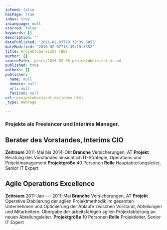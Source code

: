 ```yaml
---
inFeed: false
hasPage: true
inNav: true
inLanguage: null
starred: false
keywords: []
description: ''
datePublished: '2016-02-07T18:39:39.305Z'
dateModified: '2016-02-07T18:39:19.535Z'
title: Projektübersicht (DE)
author: []
sourcePath: _posts/2016-02-06-projektubersicht-de.md
published: true
authors: []
publisher:
  name: null
  domain: null
  url: null
  favicon: null
url: projektubersicht-de/index.html
_type: WebPage

---
```

### Projekte als Freelancer und Interims Manager.

## Berater des Vorstandes, Interims CIO

**Zeitraum** 2011-Mai bis 2014-Okt **Branche** Versicherungen, AT **Projekt** Beratung des Vorstandes hinsichtlich IT-Strategie, Operations und Projektmanagement **Projektgröße** 40 Personen **Rolle** Hauptabteilungsleiter, Senior IT Expert

## Agile Operations Excellence

**Zeitraum** 2011-Jan --- 2011-Mai **Branche** Versicherungen, AT
**Projekt** Operative Etablierung der agilen Projektmethodik im gesamten Unternehmen und Optimierung der Abläufe zwischen Vorstand, Abteilungen und Mitarbeitern. Übergabe der arbeitsfähigen agilen Projektabteilung an neuen Abteilungsleiter.
**Projektgröße** 10 Personen
**Rolle** Projektleiter, Senior IT Expert